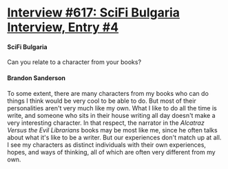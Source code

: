 # [Interview #617: SciFi Bulgaria Interview, Entry #4](https://www.theoryland.com/intvmain.php?i=617#4)

#### SciFi Bulgaria

Can you relate to a character from your books?

#### Brandon Sanderson

To some extent, there are many characters from my books who can do things I think would be very cool to be able to do. But most of their personalities aren't very much like my own. What I like to do all the time is write, and someone who sits in their house writing all day doesn't make a very interesting character. In that respect, the narrator in the
*Alcatraz Versus the Evil Librarians*
books may be most like me, since he often talks about what it's like to be a writer. But our experiences don't match up at all. I see my characters as distinct individuals with their own experiences, hopes, and ways of thinking, all of which are often very different from my own.

